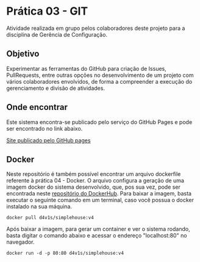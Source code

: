 # Prática 03 - GIT

<p>
Atividade realizada em grupo pelos colaboradores deste projeto para a disciplina de Gerência de Configuração.
</p>

## Objetivo

<p>
Experimentar as ferramentas do GitHub para criação de Issues, PullRequests, entre outras opções no desenvolvimento de um projeto com vários colaboradores envolvidos, de forma a compreender a execução do gerenciamento e divisão de atividades.
</p>

## Onde encontrar

<p>
  Este sistema encontra-se publicado pelo serviço do GitHub Pages e pode ser encontrado no link abaixo.
</p>

<a href="https://oliveirad4vi.github.io/git-pratica-03/" target="_blank">Site publicado pelo GitHub pages</a>

## Docker

<p>
  Neste repositório é também possível encontrar um arquivo dockerfile referente à prática 04 - Docker. O arquivo configura a geração de uma imagem docker do sistema desenvolvido, que, pos sua vez, pode ser encontrada neste <a href="https://hub.docker.com/r/d4v1s/simplehouse">repositório do DockerHub</a>. Para baixar a imagem, basta executar o seguinte comando em um terminal, caso você possua o docker instalado na sua máquina.
</p>

```
docker pull d4v1s/simplehouse:v4
```

<p>
  Após baixar a imagem, para gerar um container e ver o sistema rodando, basta digitar o comando abaixo e acessar o endereço "localhost:80" no navegador.
</p>

```
docker run -d -p 80:80 d4v1s/simplehouse:v4
```

